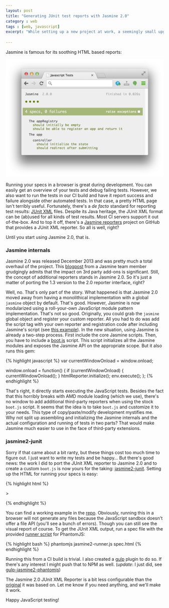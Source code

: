 ```yaml
---
layout: post
title: "Generating JUnit test reports with Jasmine 2.0" 
category : web 
tags : [web, javascript]
excerpt: "While setting up a new project at work, a seemingly small upgrade from Jasmine 1.3 to Jasmine 2.0 broke a vital feature: the ability to generate JUnit XML reports for JavaScript unit tests. Long story short: I created [jasmine2-junit](https://github.com/sandermak/jasmine2-junit) to bring this feature to Jasmine 2.0 again."

---
```


Jasmine is famous for its soothing HTML based reports:

![Example screen](/pics/jasmine-html.png)

Running your specs in a browser is great during development. You can easily get an overview of your tests and debug failing tests. However, we also want to run the tests in our CI build and have it report success and failure alongside other automated tests. In that case, a pretty HTML page isn't terribly useful. Fortunately, there's a _de facto_ standard for reporting test results: [JUnit XML](http://help.catchsoftware.com/display/ET/JUnit+Format) files. Despite its Java heritage, the JUnit XML format can be (ab)used for all kinds of test results. Most CI servers support it out of-the-box. And to top it off, there's a [Jasmine reporters](https://github.com/larrymyers/jasmine-reporters) project on GitHub that provides a JUnit XML reporter. So all is well, right?

Until you start using Jasmine 2.0, that is.

### Jasmine internals
Jasmine 2.0 was released December 2013 and was pretty much a total overhaul of the project. This [blogpost](http://pivotallabs.com/jasmine-2-0-add-ons/) from a Jasmine team member grudgingly admits that the impact on 3rd party add-ons is significant. Still, the concept of additional reporters stands in Jasmine 2.0. So it's just a matter of porting the 1.3 version to the 2.0 reporter interface, right?

Well, no. That's only part of the story. What happened is that Jasmine 2.0 moved away from having a monolithical implementation with a global ```jasmine``` object by default. That's good. However, Jasmine is now modularized using a roll-your-own JavaScript module pattern implementation. That's not so good. Originally, you could grab the ```jasmine``` global object and register your custom reporter. All you had to do was add the script tag with your own reporter and registration code after including Jasmine's script (see [this example](https://github.com/larrymyers/jasmine-reporters/blob/master/test/junit_xml_reporter.html)). In the new situation, using Jasmine is already a two-step process. First include the core Jasmine scripts. Then, you have to include a [boot.js](https://github.com/pivotal/jasmine/blob/master/lib/jasmine-core/boot.js) script. This script initializes all the Jasmine modules and exposes the Jasmine API on the appropriate scope. But it also runs this gem:

{% highlight javascript %}
var currentWindowOnload = window.onload;

window.onload = function() {
  if (currentWindowOnload) {
    currentWindowOnload();
  }
  htmlReporter.initialize();
  env.execute();
};
{% endhighlight %}

That's right, it directly starts executing the JavaScript tests. Besides the fact that this horribly breaks with AMD module loading (which we use), there's no window to add additional third-party reporters when using the stock ```boot.js``` script. It seems that the idea is to take ```boot.js``` and customize it to your needs. This type of copy/paste/modify development mystifies me. Why not split up assembling and initializing the Jasmine internals and the actual configuration and running of tests in two parts? That would make Jasmine much easier to use in the face of third-party extensions.

### jasmine2-junit
Sorry if that came about a bit ranty, but these things cost too much time to figure out. I just want to write my tests and be happy... But there's good news: the work I did to port the JUnit XML reporter to Jasmine 2.0 and to create a custom ```boot.js``` is now yours for the taking: [jasmine2-junit](https://github.com/sandermak/jasmine2-junit). Setting up the HTML for running your specs is easy:

{% highlight html %}
<!-- Include Jasmine 2.0's assets -->
<link href="lib/jasmine.css" rel="stylesheet" type="text/css">
<script src="lib/jasmine.js"></script>
<script src="lib/jasmine-html.js"></script>

<!-- The JUnit reporter should go before the boot script -->
<script src="../src/jasmine2-junit.js"></script>
<!-- This boot.js is a modified version of Jasmine's default boot.js! -->
<script src="../src/boot.js"></script>

<!-- Include your spec files here -->>
<script src="spec.js"></script>
{% endhighlight %}

You can find a working example in the [repo](https://github.com/sandermak/jasmine2-junit/tree/master/example). Obviously, running this in a browser will not generate any files because the JavaScript sandbox doesn't offer a file API (you'll see a bunch of errors). Though you can still see the visual report of course. To get the JUnit XML output, run a spec file with the provided [runner script](https://github.com/sandermak/jasmine2-junit/blob/master/src/jasmine2-runner.js) for PhantomJS:

{% highlight bash %}
phantomjs jasmine2-runner.js spec.html
{% endhighlight %}

Running this from a CI build is trivial. I also created a [gulp](http://gulpjs.com) plugin to do so. If there's any interest I might push that to NPM as well.
(_update_: I just did, see [gulp-jasmine2-phantomjs](https://www.npmjs.org/package/gulp-jasmine2-phantomjs))

The Jasmine 2.0 JUnit XML Reporter is a bit less configurable than the [original](https://github.com/larrymyers/jasmine-reporters) it was based on. Let me know if you need anything, and we'll make it work.

Happy JavaScript testing!



